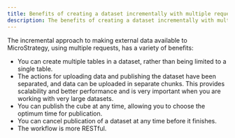 ```yaml
---
title: Benefits of creating a dataset incrementally with multiple requests
description: The benefits of creating a dataset incrementally with multiple requests.
---
```


The incremental approach to making external data available to MicroStrategy, using multiple requests, has a variety of benefits:

- You can create multiple tables in a dataset, rather than being limited to a single table.
- The actions for uploading data and publishing the dataset have been separated, and data can be uploaded in separate chunks. This provides scalability and better performance and is very important when you are working with very large datasets.
- You can publish the cube at any time, allowing you to choose the optimum time for publication.
- You can cancel publication of a dataset at any time before it finishes.
- The workflow is more RESTful.

